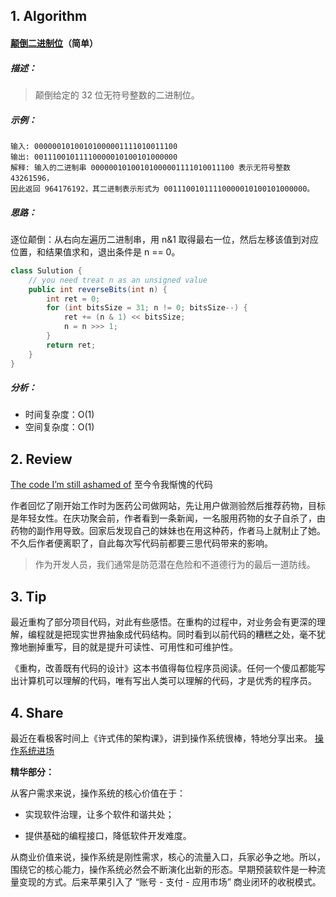 ## 1. Algorithm

#### [颠倒二进制位](https://leetcode-cn.com/problems/reverse-bits/)（简单）

##### 描述：

>  颠倒给定的 32 位无符号整数的二进制位。

##### 示例：

```
输入: 00000010100101000001111010011100
输出: 00111001011110000010100101000000
解释: 输入的二进制串 00000010100101000001111010011100 表示无符号整数 43261596，
因此返回 964176192，其二进制表示形式为 00111001011110000010100101000000。
```

##### 思路：

逐位颠倒：从右向左遍历二进制串，用 n&1 取得最右一位，然后左移该值到对应位置，和结果值求和，退出条件是 n == 0。

```java
class Sulution {
    // you need treat n as an unsigned value
    public int reverseBits(int n) {
        int ret = 0;
        for (int bitsSize = 31; n != 0; bitsSize--) {
            ret += (n & 1) << bitsSize;
            n = n >>> 1;
        }
        return ret;
    }
}
```

##### 分析：

- 时间复杂度：O(1)
- 空间复杂度：O(1)

## 2. Review

[The code I’m still ashamed of](https://medium.com/free-code-camp/the-code-im-still-ashamed-of-e4c021dff55e) 至今令我惭愧的代码

作者回忆了刚开始工作时为医药公司做网站，先让用户做测验然后推荐药物，目标是年轻女性。在庆功聚会前，作者看到一条新闻，一名服用药物的女子自杀了，由药物的副作用导致。回家后发现自己的妹妹也在用这种药，作者马上就制止了她。不久后作者便离职了，自此每次写代码前都要三思代码带来的影响。

> 作为开发人员，我们通常是防范潜在危险和不道德行为的最后一道防线。

## 3. Tip

最近重构了部分项目代码，对此有些感悟。在重构的过程中，对业务会有更深的理解，编程就是把现实世界抽象成代码结构。同时看到以前代码的糟糕之处，毫不犹豫地删掉重写，目的就是提升可读性、可用性和可维护性。

《重构，改善既有代码的设计》这本书值得每位程序员阅读。任何一个傻瓜都能写出计算机可以理解的代码，唯有写出人类可以理解的代码，才是优秀的程序员。

## 4. Share

最近在看极客时间上《许式伟的架构课》，讲到操作系统很棒，特地分享出来。 [操作系统进场](https://time.geekbang.org/column/article/4b4426d9ac4cb25d7f82325a893b494f/share?code=w%2Fj%2F7UNTJpAHk25ddhtU5iTaKNYvSTs5a5gk-p9iOJs%3D)

**精华部分：**

从客户需求来说，操作系统的核心价值在于：

- 实现软件治理，让多个软件和谐共处；

- 提供基础的编程接口，降低软件开发难度。

从商业价值来说，操作系统是刚性需求，核心的流量入口，兵家必争之地。所以，围绕它的核心能力，操作系统必然会不断演化出新的形态。早期预装软件是一种流量变现的方式。后来苹果引入了 “账号 - 支付 - 应用市场” 商业闭环的收税模式。